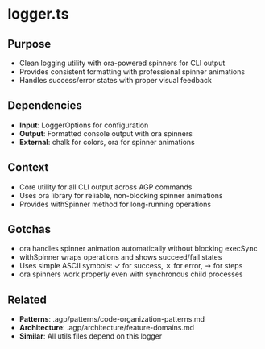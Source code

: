 # logger.ts

## Purpose
- Clean logging utility with ora-powered spinners for CLI output
- Provides consistent formatting with professional spinner animations
- Handles success/error states with proper visual feedback

## Dependencies
- **Input**: LoggerOptions for configuration
- **Output**: Formatted console output with ora spinners
- **External**: chalk for colors, ora for spinner animations

## Context
- Core utility for all CLI output across AGP commands
- Uses ora library for reliable, non-blocking spinner animations
- Provides withSpinner method for long-running operations

## Gotchas
- ora handles spinner animation automatically without blocking execSync
- withSpinner wraps operations and shows succeed/fail states
- Uses simple ASCII symbols: ✓ for success, ✗ for error, → for steps
- ora spinners work properly even with synchronous child processes

## Related
- **Patterns**: .agp/patterns/code-organization-patterns.md
- **Architecture**: .agp/architecture/feature-domains.md
- **Similar**: All utils files depend on this logger